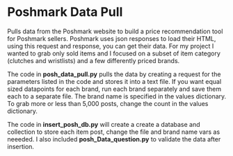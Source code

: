 # Poshmark Data Pull
Pulls data from the Poshmark website to build a price recommendation tool for Poshmark sellers. Poshmark uses json responses to load their HTML, using this request and response, you can get their data. For my project I wanted to grab only sold items and I focused on a subset of item category (clutches and wristlists) and a few differently priced brands.

The code in <b>posh_data_pull.py</b> pulls the data by creating a request for the parameters listed in the code and stores it into a text file. If you want equal sized datapoints for each brand, run each brand separately and save them each to a separate file. The brand name is specified in the values dictionary. To grab more or less than 5,000 posts, change the count in the values dictionary.


The code in <b>insert_posh_db.py</b> will create a create a database and collection to store each item post, change the file and brand name vars as neeeded. I also included <b>posh_Data_question.py</b> to validate the data after insertion.
